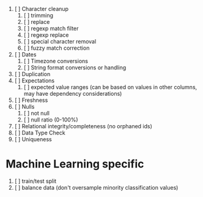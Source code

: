 1. [ ] Character cleanup
   1. [ ] trimming
   2. [ ] replace
   3. [ ] regexp match filter
   4. [ ] regexp replace
   5. [ ] special character removal
   6. [ ] fuzzy match correction
2. [ ] Dates
   1. [ ] Timezone conversions
   2. [ ] String format conversions or handling
3. [ ] Duplication
4. [ ] Expectations
   1. [ ] expected value ranges (can be based on values in other columns, may have dependency considerations)
5. [ ] Freshness
6. [ ] Nulls
   1. [ ] not null
   2. [ ] null ratio (0-100%)
7. [ ] Relational integrity/completeness (no orphaned ids)
8. [ ] Data Type Check
9.  [ ] Uniqueness

# Machine Learning specific
1. [ ] train/test split
2. [ ] balance data (don't oversample minority classification values)
